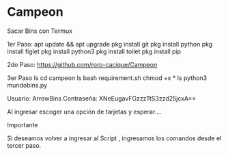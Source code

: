 # Campeon

Sacar Bins con Termux 
    
1er Paso:
apt update && apt upgrade
pkg install git
pkg install python
pkg install figlet
pkg install python3
pkg install toilet
pkg install pip
    
2do Paso:
https://github.com/roro-cacique/Campeon

 3er Paso
ls
cd campeon
ls
bash requirement.sh
chmod +x *
ls
python3 mundobins.py

Usuario: ArrowBins
Contraseña: XNeEugavFGzzzTtS3zzd25jcxA==

Al ingresar escoger una opción de tarjetas y esperar....

 Importante 

Si deseamos volver a ingresar al Script ,  ingresamos los comandos desde el tercer paso.
